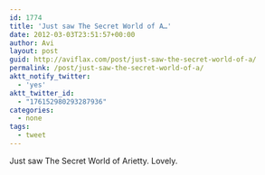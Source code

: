 ```yaml
---
id: 1774
title: 'Just saw The Secret World of A…'
date: 2012-03-03T23:51:57+00:00
author: Avi
layout: post
guid: http://aviflax.com/post/just-saw-the-secret-world-of-a/
permalink: /post/just-saw-the-secret-world-of-a/
aktt_notify_twitter:
  - 'yes'
aktt_twitter_id:
  - "176152980293287936"
categories:
  - none
tags:
  - tweet
---
```

Just saw The Secret World of Arietty. Lovely.